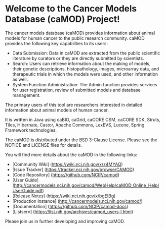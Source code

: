 Welcome to the Cancer Models Database (caMOD) Project!
=====================================

The cancer models database (caMOD) provides information about animal models for human cancer to the public research community. caMOD provides the following key capabilities to its users:
* Data Submission: Data in caMOD are extracted from the public scientific literature by curators or they are directly submitted by scientists.
* Search: Users can retrieve information about the making of models, their genetic descriptions, histopathology, images, microarray data, and therapeutic trials in which the models were used, and other information as well.
* System Function Administration: The Admin function provides services for user registration, review of submitted models and database management.

The primary users of this tool are researchers interested in detailed information about animal models of human cancer.

It is written in Java using caBIO, caGrid, caCORE CSM, caCORE SDK, Struts, Tiles, Hibernate, Castor, Apache Commons, LexEVS, Lucene, Spring Framework technologies.

The caMOD is distributed under the BSD 3-Clause License.
Please see the NOTICE and LICENSE files for details.

You will find more details about the caMOD in the following links:
 * [Community Wiki] (https://wiki.nci.nih.gov/x/z4MYAQ)
 * [Issue Tracker] (https://tracker.nci.nih.gov/browse/CAMOD)
 * [Code Repository] (https://github.com/NCIP/camod)
 * [User Guide] (http://cancermodels.nci.nih.gov/camod/WebHelp/caMOD_Online_Help/UserGuide.pdf)
 * [Release Notes] (https://wiki.nci.nih.gov/x/bgEIBg)
 * [Production Instance] (http://cancermodels.nci.nih.gov/camod/)
 * [Documentation] (https://github.com/NCIP/camod-docs)
 * [Listserv] (https://list.nih.gov/archives/camod_users-l.html)

Please join us in further developing and improving caMOD.

 
